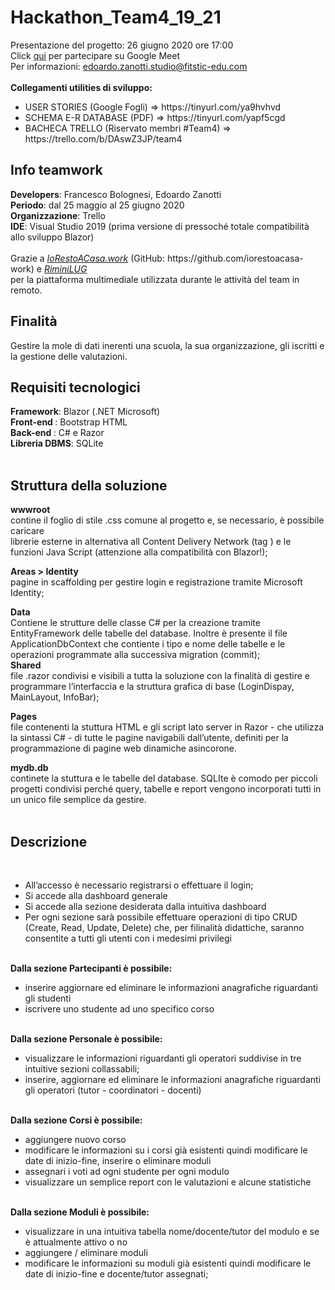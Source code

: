 # Hackathon_Team4_19_21
Presentazione del progetto: 26 giugno 2020 ore 17:00 <br/>
Click <a href="https://meet.google.com/fnd-gyoj-iwg"> qui</a> per partecipare su Google Meet <br/>
Per informazioni: edoardo.zanotti.studio@fitstic-edu.com
<br/>
<br/>
<b>Collegamenti utilities di sviluppo:</b> <br/>
<ul>
  <li>USER STORIES (Google Fogli) => https://tinyurl.com/ya9hvhvd</li>
  <li>SCHEMA E-R DATABASE (PDF)   => https://tinyurl.com/yapf5cgd</li>
  <li>BACHECA TRELLO (Riservato membri #Team4) => https://trello.com/b/DAswZ3JP/team4
</ul>


<h2><b>Info teamwork</b></h2>
<b>Developers</b>: Francesco Bolognesi, Edoardo Zanotti <br/>
<b>Periodo</b>: dal 25 maggio al 25 giugno 2020 <br/>
<b>Organizzazione</b>: Trello <br/>
<b>IDE</b>: Visual Studio 2019 (prima versione di pressoché totale compatibilità allo sviluppo Blazor)<br/>
<br/>
Grazie a <i><a href="https://iorestoacasa.work/">IoRestoACasa.work</i></a> (GitHub: https://github.com/iorestoacasa-work) e <i><a href="https://www.riminilug.it/"> RiminiLUG</i></a><br/> per la piattaforma multimediale utilizzata durante le attività del team in remoto.
<br/>
<h2><b>Finalità</b></h2>
Gestire la mole di dati inerenti una scuola, la sua organizzazione, gli iscritti e la gestione delle valutazioni.
<br/>
<h2><b>Requisiti tecnologici</b></h2>
<b>Framework</b>: Blazor (.NET Microsoft) <br/>
<b>Front-end </b>: Bootstrap HTML <br/>
<b>Back-end </b>: C# e Razor <br/>
<b>Libreria DBMS</b>: SQLite <br/>
<br/>
<h2><b>Struttura della soluzione</b></h2>

<b>wwwroot</b><br/> 
contine il foglio di stile .css comune al progetto e, se necessario, è possibile caricare<br/> librerie esterne in alternativa all Content Delivery Network (tag <link> ) e le funzioni Java Script (attenzione alla compatibilità con Blazor!);
<br/>

  


<b>Areas > Identity</b><br/>
pagine in scaffolding per gestire login e
registrazione tramite Microsoft Identity; <br/>

<b>Data</b><br/>
Contiene le strutture delle classe C# per la creazione tramite EntityFramework delle tabelle del database. Inoltre è presente il file ApplicationDbContext che contiente i tipo e nome delle tabelle e le operazioni programmate alla successiva migration (commit);
  <br/>
<b>Shared</b><br/>
file .razor condivisi e visibili a tutta la soluzione con la finalità di gestire e programmare l’interfaccia e la struttura grafica di base (LoginDispay, MainLayout, InfoBar);	

<b>Pages</b><br/>
file contenenti la stuttura HTML e gli script lato server in Razor - che utilizza la sintassi C# - di tutte le pagine navigabili dall’utente, definiti per la programmazione di pagine web dinamiche  asincorone.
<br/>

<b>mydb.db</b><br/>
continete la stuttura e le tabelle del database.
SQLIte è comodo per piccoli progetti condivisi perché query, tabelle e report vengono incorporati tutti in un unico file semplice da gestire.
<br/>
<br/>


<h2><b>Descrizione </b></h2>
<br/>
<ul>
  <li>All’accesso è necessario registrarsi o effettuare il login; </li>
   <li> Si accede alla dashboard generale </li>
   <li>Si accede alla sezione desiderata dalla intuitiva dashboard </li>
   <li> Per ogni sezione sarà possibile effettuare operazioni di tipo CRUD (Create, Read, Update, Delete) che, per filinalità didattiche, saranno consentite a tutti gli utenti con i medesimi privilegi </li>
 </ul>
 <br/>
 <b>Dalla sezione Partecipanti è possibile:</b>
 <ul>
  <li> inserire  aggiornare ed eliminare le informazioni anagrafiche riguardanti gli studenti </li>
  <li> iscrivere uno studente ad uno specifico corso </li>
  </ul>
  <br/>
<b>Dalla sezione Personale è possibile:</b>
<ul>
  <li>visualizzare le informazioni riguardanti gli operatori suddivise in tre intuitive sezioni collassabili;</li>
  <li>inserire, aggiornare ed eliminare le informazioni anagrafiche riguardanti gli operatori (tutor - coordinatori - docenti) </li>
  </ul>
  <br/>
  <b>Dalla sezione Corsi è possibile:</b>
<ul>
  <li>aggiungere nuovo corso </li>
  <li>modificare le informazioni su i corsi già esistenti quindi modificare le date di inizio-fine, inserire o eliminare moduli</li>
  <li>assegnari i voti ad ogni studente per ogni modulo</li>
  <li>visualizzare un semplice report con le valutazioni e alcune statistiche</li>
</ul>
<br/>
<b>Dalla sezione Moduli è possibile:</b>
  <ul>
    <li>visualizzare in una intuitiva tabella nome/docente/tutor del modulo e se è attualmente attivo o no </li>
    <li>aggiungere / eliminare moduli </li>
    <li>modificare le informazioni su moduli già esistenti quindi modificare le date di inizio-fine e docente/tutor assegnati;</li>
  </ul>
 </ul>
 




